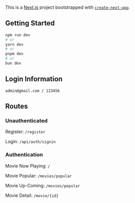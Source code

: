 This is a [Next.js](https://nextjs.org/) project bootstrapped with [`create-next-app`](https://github.com/vercel/next.js/tree/canary/packages/create-next-app).

## Getting Started


```bash
npm run dev
# or
yarn dev
# or
pnpm dev
# or
bun dev
```

## Login Information

```
admin@gmail.com / 123456
```

## Routes
### Unauthenticated
Register: `/register`

Login: `/api/auth/signin`
### Authentication
Movie Now Playing:  `/`

Movie Popular:  `/movies/popular`

Movie Up-Coming:  `/movies/popular`

Movie Detail:  `/movie/{id}`
